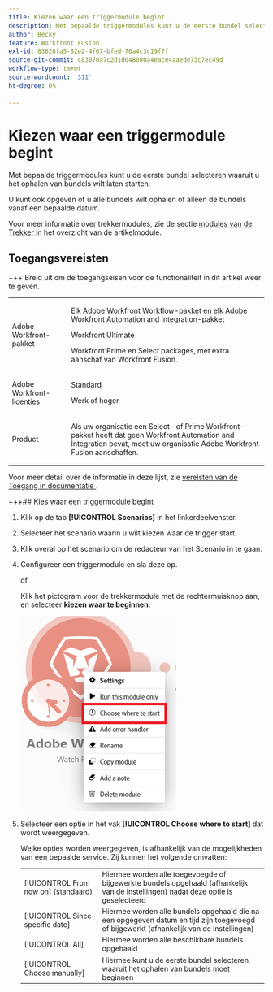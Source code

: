 ```yaml
---
title: Kiezen waar een triggermodule begint
description: Met bepaalde triggermodules kunt u de eerste bundel selecteren waaruit u het ophalen van bundels wilt laten starten.
author: Becky
feature: Workfront Fusion
exl-id: 83628fa5-82e2-4f67-bfed-70a4c3c19f7f
source-git-commit: c83070a7c2d1d048000a4eace4aaede73c7ec49d
workflow-type: tm+mt
source-wordcount: '311'
ht-degree: 0%

---
```


# Kiezen waar een triggermodule begint

Met bepaalde triggermodules kunt u de eerste bundel selecteren waaruit u het ophalen van bundels wilt laten starten.

U kunt ook opgeven of u alle bundels wilt ophalen of alleen de bundels vanaf een bepaalde datum.

Voor meer informatie over trekkermodules, zie de sectie [ modules van de Trekker ](/help/workfront-fusion/get-started-with-fusion/understand-fusion/module-overview.md#trigger-modules) in het overzicht van de artikelmodule.

## Toegangsvereisten

+++ Breid uit om de toegangseisen voor de functionaliteit in dit artikel weer te geven.

<table style="table-layout:auto">
 <col> 
 <col> 
 <tbody> 
  <tr> 
   <td role="rowheader">Adobe Workfront-pakket</td> 
   <td> <p>Elk Adobe Workfront Workflow-pakket en elk Adobe Workfront Automation and Integration-pakket</p><p>Workfront Ultimate</p><p>Workfront Prime en Select packages, met extra aanschaf van Workfront Fusion.</p> </td> 
  </tr> 
  <tr data-mc-conditions=""> 
   <td role="rowheader">Adobe Workfront-licenties</td> 
   <td> <p>Standard</p><p>Werk of hoger</p> </td> 
  </tr> 
  <tr> 
   <td role="rowheader">Product</td> 
   <td>
   <p>Als uw organisatie een Select- of Prime Workfront-pakket heeft dat geen Workfront Automation and Integration bevat, moet uw organisatie Adobe Workfront Fusion aanschaffen.</li></ul>
   </td> 
  </tr>
 </tbody> 
</table>

Voor meer detail over de informatie in deze lijst, zie [ vereisten van de Toegang in documentatie ](/help/workfront-fusion/references/licenses-and-roles/access-level-requirements-in-documentation.md).

+++## Kies waar een triggermodule begint

1. Klik op de tab **[!UICONTROL Scenarios]** in het linkerdeelvenster.
1. Selecteer het scenario waarin u wilt kiezen waar de trigger start.
1. Klik overal op het scenario om de redacteur van het Scenario in te gaan.
1. Configureer een triggermodule en sla deze op.

   of

   Klik het pictogram voor de trekkermodule met de rechtermuisknop aan, en selecteer **kiezen waar te beginnen**.

   ![ kies waar te beginnen ](assets/choose-where-to-start.png)

1. Selecteer een optie in het vak **[!UICONTROL Choose where to start]** dat wordt weergegeven.

   Welke opties worden weergegeven, is afhankelijk van de mogelijkheden van een bepaalde service. Zij kunnen het volgende omvatten:

   <table style="table-layout:auto">
    <col> 
    <col> 
    <tbody>
    <tr>
    <td>[!UICONTROL From now on] (standaard)</td>
    <td>Hiermee worden alle toegevoegde of bijgewerkte bundels opgehaald (afhankelijk van de instellingen) nadat deze optie is geselecteerd</td>
    </tr>
     <tr>
    <td>[!UICONTROL Since specific date]</td>
    <td>Hiermee worden alle bundels opgehaald die na een opgegeven datum en tijd zijn toegevoegd of bijgewerkt (afhankelijk van de instellingen)</td>
      </tr>
      <tr>
    <td>[!UICONTROL All]</td>
    <td>Hiermee worden alle beschikbare bundels opgehaald</td>
     </tr>
      <tr>
    <td>[!UICONTROL Choose manually]</td>
    <td>Hiermee kunt u de eerste bundel selecteren waaruit het ophalen van bundels moet beginnen</td>
     </tr>
     </tbody>
   </table>
